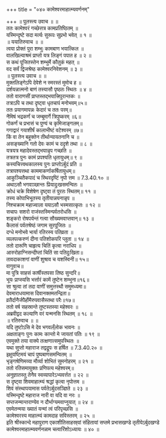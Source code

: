 +++
title = "०४० कामेश्वरमाहात्म्यवर्णनम्"

+++
॥ पुलस्त्य उवाच ॥ ॥  
ततः कामेश्वरं गच्छेत्तत्र कामप्रतिष्ठितम् ॥  
यस्मिन्दृष्टे सदा मर्त्यः सुरूपः सुप्रभो भवेत् ॥ १ ॥  
॥ ययातिरुवाच ॥ ॥  
त्वया प्रोक्तं पुरा शम्भुः कामबाण भयात्किल ॥  
वालखिल्याश्रमं प्राप्तो यत्र लिङ्गं पपात ह ॥ २ ॥  
स कथं पूजितस्तेन शम्भुर्मे कौतुकं महत् ॥  
वद सर्वं द्विजश्रेष्ठ कामेश्वरनिवेशनम् ॥ ३ ॥  
॥ पुलस्त्य उवाच ॥ ॥  
मुक्तलिङ्गेऽपि देवेशे न स्मरस्तं मुमोच ह ॥  
दर्शयन्नात्मनो बाणं तस्यासौ पृष्ठतः स्थितः ॥ ४ ॥  
ततो वाराणसीं प्राप्तस्तद्भयात्त्रिपुरान्तकः ॥  
तत्राऽपि च तथा दृष्ट्वा धृतचापं मनोभवम्॥५॥  
ततः प्रयागमापन्नः केदारं च ततः परम्॥  
नैमिषं भद्रकर्णं च जम्बूमार्गे त्रिपुष्करम् ॥६॥  
गोकर्णं च प्रभासं च पुण्यं च कृमिजाङ्गलम्॥  
गगाद्वारं गयाशीर्षं कालाभीष्टं वटेश्वरम् ॥७॥  
किं वा तेन बहूक्तेन तीर्थान्यायतनानि च ॥  
असङ्ख्यानि गतो देवः कामं च ददृशे तथा ॥ ८ ॥  
यत्रयत्र महादेवस्तद्भयान्नृप गच्छति ॥  
तत्रतत्र पुनः कामं प्रपश्यति धृतायुधम्॥ ९ ॥  
कस्यचित्त्वथकालस्य पुनः प्राप्तोऽर्बुदं प्रति ॥  
तत्रापश्यत्तथा काममाकर्णाकर्षितायुधम्॥  
आकुञ्चितैकपादं च स्थिरदृष्टिं नृपो त्तम ॥ 7.3.40.१० ॥  
अथाऽसौ भगवाञ्छान्तः प्रियादुःखसमन्वितः ॥  
क्रोधं चक्रे विशेषेण दृष्ट्वा तं पुरतः स्थितम्॥ ११ ॥  
तस्य कोपाभिभूतस्य तृतीयान्नयनान्नृप ॥  
निश्चक्राम महाज्वाला ययाऽसौ भस्मसात्कृतः ॥ १२ ॥  
सचापः सशरो राजंस्तस्मिन्पर्वतरोधसि ॥  
शङ्करो रोषपर्यन्तं गत्वा सौख्यमवाप्तवान्॥ १३ ॥  
कैलासं पर्वतश्रेष्ठं जगाम सुरपूजितः ॥  
दग्धे मनोभवे भार्या रतिरस्य पतिव्रता ॥  
व्यलपत्करुणं दीना पतिशोकपरि प्लुता ॥ १४ ॥  
ततो दारूणि चाहृत्य चितिं कृत्वा नराधिप ॥  
आरुरोहाग्निसन्दीप्तां चितिं सा पतिदुःखिता॥  
तावदाकाशगां वाणीं शुश्राव च यशस्विनी॥ १५॥  
वागुवाच॥  
मा पुत्रि साहसं कार्षीस्तपसा तिष्ठ सुन्दरि॥  
भूयः प्राप्स्यसि भर्त्तारं कामें तुष्टेन शम्भुना॥१६॥  
सा श्रुत्वा तां तदा वाणीं समुत्तस्थौ समुमध्यमा॥  
देवमाराधयामास दिवानक्तमतन्द्रिता॥  
व्रतैर्दानैर्जपैर्होमैरुपवासैस्तथा परैः॥१७॥  
ततो वर्ष सहस्रान्ते तुष्टस्तस्या महेश्वरः ॥  
अब्रवीद्वद कल्याणि वरं यन्मनसि स्थितम् ॥ १८ ॥  
॥ रतिरुवाच ॥ ॥  
यदि तुष्टोऽसि मे देव भगवल्ँलोक भावनः ॥  
अक्षताङ्गः पुनः कामः कान्तो मे जायतां पतिः ॥ १९ ॥  
एवमुक्ते तया वाक्ये तत्क्षणात्समुपस्थितः ॥  
यथा सुप्तो महाराज तद्वद्रूपः स हर्षित ॥ 7.3.40.२० ॥  
इक्षुयष्टिमयं चापं पुष्पबाणसमन्वितम् ॥  
भृङ्गश्रेणिमय्या मौर्व्या शोभितं सुमनोहरम् ॥ २१ ॥  
ततो रतिसमायुक्तः प्रणिपत्य महेश्वरम्॥  
अनुज्ञातस्तु तेनैव स्वव्यापारेऽभ्यवर्त्तत ॥ २२ ॥  
स दृष्ट्वा शिवमाहात्म्यं श्रद्धां कृत्वा नृपोत्तम ॥  
शिवं संस्थापयामास पर्वतेऽर्बुदसञ्ज्ञिते ॥ २३ ॥  
यस्मिन्दृष्टे महाराज नारी वा यदि वा नरः ॥  
सप्तजन्मान्तराण्येव न दौर्भाग्यमवाप्नुयात् ॥ २४ ॥  
एवमेतन्मया ख्यातं यन्मां त्वं परिपृच्छसि ॥  
कामेश्वरस्य माहात्म्यं कामदाह सविस्तरम् ॥ २५ ॥  
इति श्रीस्कान्दे महापुराण एकाशीतिसाहस्र्यां संहितायां सप्तमे प्रभासखण्डे तृतीयेऽर्बुदखण्डे कामेश्वरमाहात्म्यवर्णनन्नाम चत्वारिंशोऽध्यायः ॥ ४० ॥